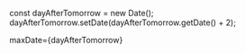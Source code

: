 const dayAfterTomorrow = new Date();
dayAfterTomorrow.setDate(dayAfterTomorrow.getDate() + 2);

maxDate={dayAfterTomorrow} 
